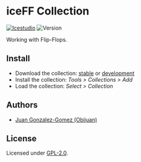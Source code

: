 # iceFF Collection

[![Icestudio](https://img.shields.io/badge/collection-icestudio-blue.svg)](https://github.com/FPGAwars/icestudio)
![Version](https://img.shields.io/badge/version-v0.1.0-orange.svg)

Working with Flip-Flops.

## Install

* Download the collection: [stable](https://github.com/FPGAwars/iceFF/archive/v0.1.0.zip) or [development](https://github.com/FPGAwars/iceFF/archive/master.zip)
* Install the collection: *Tools > Collections > Add*
* Load the collection: *Select > Collection*




## Authors
* [Juan Gonzalez-Gomez (Obijuan)](https://github.com/Obijuan)


## License

Licensed under [GPL-2.0](https://opensource.org/licenses/GPL-2.0).
